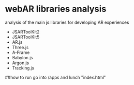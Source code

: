 # webAR libraries analysis
analysis of the main js libraries for developing AR experiences
- JSARToolKit2
- JSARToolKit5
- AR.js
- Three.js
- A-Frame
- Babylon.js
- Argon.js
- Tracking.js

##how to run
go into /apps and lunch "index.html"
